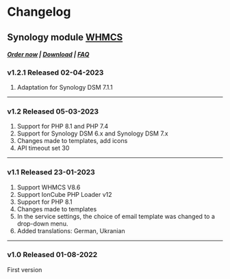 # Changelog

## Synology module **[WHMCS](https://puqcloud.com/link.php?id=77)** 

#####  [Order now](https://puqcloud.com/index.php?rp=/store/whmcs-module-synology) | [Download](https://download.puqcloud.com/WHMCS/servers/PUQ_WHMCS-Synology/) | [FAQ](https://faq.puqcloud.com/)

### v1.2.1 Released 02-04-2023
1. Adaptation for Synology DSM 7.1.1

- - - - - -

### v1.2 Released 05-03-2023
1. Support for PHP 8.1 and PHP 7.4
2. Support for Synology DSM 6.x and Synology DSM 7.x
3. Changes made to templates, add icons
4. API timeout set 30

- - - - - -

### v1.1 Released 23-01-2023

1. Support WHMCS V8.6
2. Support IonCube PHP Loader v12
3. Support for PHP 8.1
4. Changes made to templates
5. In the service settings, the choice of email template was changed to a drop-down menu.
6. Added translations: German, Ukranian

- - - - - -

### v1.0 Released 01-08-2022

First version
